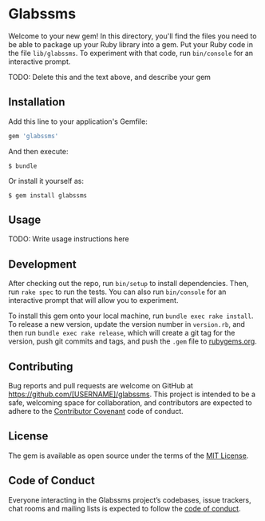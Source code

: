 # Glabssms

Welcome to your new gem! In this directory, you'll find the files you need to be able to package up your Ruby library into a gem. Put your Ruby code in the file `lib/glabssms`. To experiment with that code, run `bin/console` for an interactive prompt.

TODO: Delete this and the text above, and describe your gem

## Installation

Add this line to your application's Gemfile:

```ruby
gem 'glabssms'
```

And then execute:

    $ bundle

Or install it yourself as:

    $ gem install glabssms

## Usage

TODO: Write usage instructions here

## Development

After checking out the repo, run `bin/setup` to install dependencies. Then, run `rake spec` to run the tests. You can also run `bin/console` for an interactive prompt that will allow you to experiment.

To install this gem onto your local machine, run `bundle exec rake install`. To release a new version, update the version number in `version.rb`, and then run `bundle exec rake release`, which will create a git tag for the version, push git commits and tags, and push the `.gem` file to [rubygems.org](https://rubygems.org).

## Contributing

Bug reports and pull requests are welcome on GitHub at https://github.com/[USERNAME]/glabssms. This project is intended to be a safe, welcoming space for collaboration, and contributors are expected to adhere to the [Contributor Covenant](http://contributor-covenant.org) code of conduct.

## License

The gem is available as open source under the terms of the [MIT License](https://opensource.org/licenses/MIT).

## Code of Conduct

Everyone interacting in the Glabssms project’s codebases, issue trackers, chat rooms and mailing lists is expected to follow the [code of conduct](https://github.com/[USERNAME]/glabssms/blob/master/CODE_OF_CONDUCT.md).
